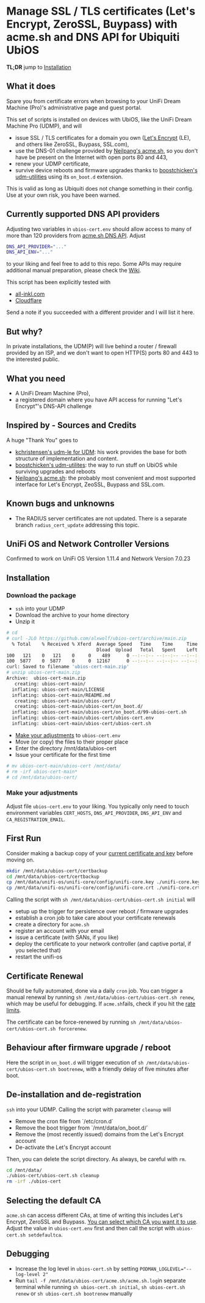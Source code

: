 # Manage SSL / TLS certificates (Let's Encrypt, ZeroSSL, Buypass) with acme.sh and DNS API for Ubiquiti UbiOS

**TL;DR** jump to [Installation](#Installation)

## What it does

Spare you from certificate errors when browsing to your UniFi Dream Machine (Pro)'s administrative page and guest portal.

This set of scripts is installed on devices with UbiOS, like the UniFi Dream Machine Pro (UDMP), and will

* issue SSL / TLS certificates for a domain you own ([Let's Encrypt](https://letsencrypt.org) (LE), and others like ZeroSSL, Buypass, SSL.com),
* use the DNS-01 challenge provided by [Neilpang's acme.sh](https://github.com/acmesh-official/acme.sh), so you don't have be present on the Internet with open ports 80 and 443,
* renew your UDMP certificate,
* survive device reboots and firmware upgrades thanks to [boostchicken's udm-utilities](https://github.com/boostchicken/udm-utilities) using its `on_boot.d` extension.

This is valid as long as Ubiquiti does not change something in their config. Use at your own risk, you have been warned.

## Currently supported DNS API providers

Adjusting two variables in `ubios-cert.env` should allow access to many of more than 120 providers from [acme.sh DNS API](https://github.com/acmesh-official/acme.sh/wiki/dnsapi). Adjust

`````sh
DNS_API_PROVIDER="..."
DNS_API_ENV="..."
`````

to your liking and feel free to add to this repo. Some APIs may require additional manual preparation, please check the [Wiki](https://github.com/alxwolf/ubios-cert/wiki).

This script has been explicitly tested with

* [all-inkl.com](https://github.com/acmesh-official/acme.sh/wiki/dnsapi#98-use-all-inklcom-domain-api-to-automatically-issue-cert)
* [Cloudflare](https://github.com/acmesh-official/acme.sh/wiki/dnsapi#1-cloudflare-option)

Send a note if you succeeded with a different provider and I will list it here.

## But why?

In private installations, the UDM(P) will live behind a router / firewall provided by an ISP, and we don't want to open HTTP(S) ports 80 and 443 to the interested public.

## What you need

* A UniFi Dream Machine (Pro),
* a registered domain where you have API access for running "Let's Encrypt"'s DNS-API challenge

## Inspired by - Sources and Credits

A huge "Thank You" goes to

* [kchristensen's udm-le for UDM](https://github.com/kchristensen/udm-le): his work provides the base for both structure of implementation and content.
* [boostchicken's udm-utilites](https://github.com/boostchicken/udm-utilities): the way to run stuff on UbiOS while surviving upgrades and reboots
* [Neilpang's acme.sh](https://github.com/acmesh-official/acme.sh): the probably most convenient and most supported interface for Let's Encrypt, ZeoSSL, Buypass and SSL.com.

## Known bugs and unknowns

* The RADIUS server certificates are not updated. There is a separate branch `radius_cert_update` addressing this topic.

## UniFi OS and Network Controller Versions

Confirmed to work on UniFi OS Version 1.11.4 and Network Version 7.0.23

## Installation

### Download the package

* `ssh` into your UDMP
* Download the archive to your home directory
* Unzip it

````sh
# cd
# curl -JLO https://github.com/alxwolf/ubios-cert/archive/main.zip
  % Total    % Received % Xferd  Average Speed   Time    Time     Time  Current
                                 Dload  Upload   Total   Spent    Left  Speed
100   121    0   121    0     0    489      0 --:--:-- --:--:-- --:--:--   489
100  5877    0  5877    0     0  12167      0 --:--:-- --:--:-- --:--:-- 12167
curl: Saved to filename 'ubios-cert-main.zip'
# unzip ubios-cert-main.zip 
Archive:  ubios-cert-main.zip
   creating: ubios-cert-main/
  inflating: ubios-cert-main/LICENSE
  inflating: ubios-cert-main/README.md
   creating: ubios-cert-main/ubios-cert/
   creating: ubios-cert-main/ubios-cert/on_boot.d/
  inflating: ubios-cert-main/ubios-cert/on_boot.d/99-ubios-cert.sh
  inflating: ubios-cert-main/ubios-cert/ubios-cert.env
  inflating: ubios-cert-main/ubios-cert/ubios-cert.sh
````

* [Make your adjustments](#make-your-adjustments) to `ubios-cert.env`
* Move (or copy) the files to their proper place
* Enter the directory /mnt/data/ubios-cert
* Issue your certificate for the first time

````sh
# mv ubios-cert-main/ubios-cert /mnt/data/
# rm -irf ubios-cert-main*
# cd /mnt/data/ubios-cert/
````

### Make your adjustments

Adjust file `ubios-cert.env` to your liking. You typically only need to touch environment variables `CERT_HOSTS`, `DNS_API_PROVIDER`, `DNS_API_ENV` and `CA_REGISTRATION_EMAIL`.

## First Run

Consider making a backup copy of your [current certificate and key](https://github.com/alxwolf/ubios-cert/wiki/Certificate-locations-on-UDM(P)) before moving on.

````sh
mkdir /mnt/data/ubios-cert/certbackup
cd /mnt/data/ubios-cert/certbackup
cp /mnt/data/unifi-os/unifi-core/config/unifi-core.key ./unifi-core.key_orig
cp /mnt/data/unifi-os/unifi-core/config/unifi-core.crt ./unifi-core.crt_orig
````

Calling the script with `sh /mnt/data/ubios-cert/ubios-cert.sh initial` will

* setup up the trigger for persistence over reboot / firmware upgrades
* establish a cron job to take care about your certificate renewals
* create a directory for `acme.sh`
* register an account with your email
* issue a certificate (with SANs, if you like)
* deploy the certificate to your network controller (and captive portal, if you selected that)
* restart the unifi-os

## Certificate Renewal

Should be fully automated, done via a daily `cron` job. You can trigger a manual renewal by running `sh /mnt/data/ubios-cert/ubios-cert.sh renew`, which may be useful for debugging. If `acme.sh`fails, check if you hit the [rate limits](https://letsencrypt.org/docs/rate-limits/).

The certificate can be force-renewed by running `sh /mnt/data/ubios-cert/ubios-cert.sh forcerenew`.

## Behaviour after firmware upgrade / reboot

Here the script in `on_boot.d` will trigger execution of `sh /mnt/data/ubios-cert/ubios-cert.sh bootrenew`, with a friendly delay of five minutes after boot.

## De-installation and de-registration

`ssh` into your UDMP. Calling the script with parameter `cleanup` will

* Remove the cron file from `/etc/cron.d´
* Remove the boot trigger from `/mnt/data/on_boot.d/´
* Remove the (most recently issued) domains from the Let's Encrypt account
* De-activate the Let's Encrypt account

Then, you can delete the script directory. As always, be careful with `rm`.

````sh
cd /mnt/data/
./ubios-cert/ubios-cert.sh cleanup
rm -irf ./ubios-cert

````

## Selecting the default CA

`acme.sh` can access different CAs, at time of writing this includes Let's Encrypt, ZeroSSL and Buypass. [You can select which CA you want it to use](https://github.com/alxwolf/ubios-cert/wiki/acme.sh:-choosing-the-default-CA). Adjust the value in `ubios-cert.env` first and then call the script with `ubios-cert.sh setdefaultca`.

## Debugging

* Increase the log level in `ubios-cert.sh` by setting `PODMAN_LOGLEVEL="--log-level 2"`
* Run `tail -f /mnt/data/ubios-cert/acme.sh/acme.sh.log`in separate terminal while running `sh ubios-cert.sh initial`, `sh ubios-cert.sh renew` or `sh ubios-cert.sh bootrenew` manually
